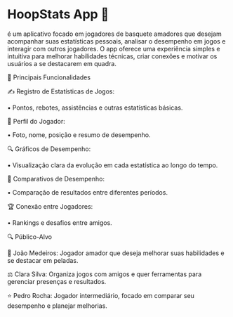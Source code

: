 # HoopStats App 🏀 
é um aplicativo focado em jogadores de basquete amadores que desejam acompanhar suas estatísticas pessoais, analisar o desempenho em jogos e interagir com outros jogadores. O app oferece uma experiência simples e intuitiva para melhorar habilidades técnicas, criar conexões e motivar os usuários a se destacarem em quadra.


🔧 Principais Funcionalidades

✍️ Registro de Estatísticas de Jogos:

• Pontos, rebotes, assistências e outras estatísticas básicas.

👤 Perfil do Jogador:

• Foto, nome, posição e resumo de desempenho.

🔍 Gráficos de Desempenho:

• Visualização clara da evolução em cada estatística ao longo do tempo.

🔄 Comparativos de Desempenho:

• Comparação de resultados entre diferentes períodos.

🏆 Conexão entre Jogadores:

• Rankings e desafios entre amigos.


🔍 Público-Alvo

🔰 João Medeiros: Jogador amador que deseja melhorar suas habilidades e se destacar em peladas.

⚖️ Clara Silva: Organiza jogos com amigos e quer ferramentas para gerenciar presenças e resultados.

⭐ Pedro Rocha: Jogador intermediário, focado em comparar seu desempenho e planejar melhorias.



